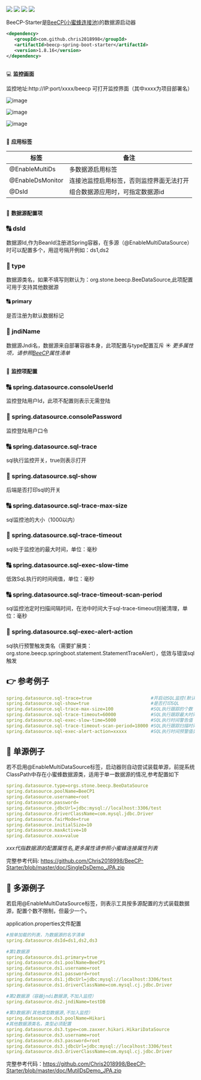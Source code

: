 <a><img src="https://img.shields.io/badge/Java-8+-green.svg"></a>
<a><img src="https://img.shields.io/badge/Springboot-2.x-blue.svg"></a>
![](https://img.shields.io/maven-central/v/com.github.chris2018998/beecp-spring-boot-starter?logo=apache-maven)
![](https://img.shields.io/github/license/Chris2018998/beecp-starter)

BeeCP-Starter是<a href="https://github.com/Chris2018998/BeeCP">BeeCP(小蜜蜂连接池)</a>的数据源启动器

```xml
<dependency>
   <groupId>com.github.chris2018998</groupId>
   <artifactId>beecp-spring-boot-starter</artifactId>
   <version>1.8.16</version>
</dependency>
```

##
:computer: **监控画面** 

监控地址:http://IP:port/xxxx/beecp 可打开监控界面（其中xxxx为项目部署名）

![image](https://github.com/user-attachments/assets/1d8e62fb-d297-4ecc-a7c5-a9ab5205b923)

![image](https://github.com/user-attachments/assets/7da9112b-63e4-4f00-8c6d-d99ec8cf1767)

![image](https://github.com/user-attachments/assets/0ba61744-c3aa-4b0f-8cb1-26bc59e76bc4)

## 
:book: **应用标签**

| 标签               | 备注                   |
|------------------|----------------------|
| @EnableMultiDs   | 多数据源启用标签             |
| @EnableDsMonitor | 连接池监控启用标签，否则监控界面无法打开 |
| @DsId            | 组合数据源应用时，可指定数据源id    |

## 
:book: **数据源配置项**

### :capital_abcd: dsId

数据源Id,作为BeanId注册进Spring容器，在多源（@EnableMultiDataSource）时可以配置多个，用逗号隔开例如：ds1,ds2

### :1234: type

数据源类名，如果不填写则默认为：org.stone.beecp.BeeDataSource,此项配置可用于支持其他数据源

#### :capital_abcd: primary

是否注册为默认数据标记

### :1234: jndiName

数据源Jndi名，数据源来自部署容器本身，此项配置与type配置互斥
:sunny: *更多属性项，请参照<a href="https://github.com/Chris2018998/BeeCP/blob/master/README_ZH.md">BeeCP</a>属性清单*

## 
:book: **监控项配置**

### :capital_abcd: spring.datasource.consoleUserId

监控登陆用户Id，此项不配置则表示无需登陆

### :1234: spring.datasource.consolePassword

监控登陆用户口令

### :capital_abcd: spring.datasource.sql-trace

sql执行监控开关，true则表示打开

### :1234: spring.datasource.sql-show

后端是否打印sql的开关

### :capital_abcd: spring.datasource.sql-trace-max-size

sql监控池的大小（1000以内）

### :1234: spring.datasource.sql-trace-timeout

sql处于监控池的最大时间，单位：毫秒

### :capital_abcd: spring.datasource.sql-exec-slow-time

低效SqL执行的时间阀值，单位：毫秒

### :capital_abcd: spring.datasource.sql-trace-timeout-scan-period

sql监控池定时扫描间隔时间，在池中时间大于sql-trace-timeout则被清理，单位：毫秒

### :1234: spring.datasource.sql-exec-alert-action

sql执行预警触发类名（需要扩展类：org.stone.beecp.springboot.statement.StatementTraceAlert），低效与错误sql触发

## :point_right: 参考例子

```yml
spring.datasource.sql-trace=true                      #开启动SQL监控(默认为True)
spring.datasource.sql-show=true                       #是否打印SQL
spring.datasource.sql-trace-max-size=100              #SQL执行跟踪的个数
spring.datasource.sql-trace-timeout=60000             #SQL执行跟踪最大时间 （毫秒） 
spring.datasource.sql-exec-slow-time=5000             #SQL执行时间警告值（毫秒） 
spring.datasource.sql-trace-timeout-scan-period=18000 #SQL执行跟踪扫描时间 （毫秒）
spring.datasource.sql-exec-alert-action=xxxxx         #SQL执行时间预警值类名（需要扩展类：org.stone.beecp.springboot.statement.StatementTraceAlert)

```

## :tractor: 单源例子

若不启用@EnableMultiDataSource标签，启动器则自动尝试装载单源，前提系统ClassPath中存在小蜜蜂数据源类，适用于单一数据源的情况,参考配置如下

```yml
spring.datasource.type=orgs.stone.beecp.BeeDataSource
spring.datasource.poolName=BeeCP1
spring.datasource.username=root
spring.datasource.password=
spring.datasource.jdbcUrl=jdbc:mysql://localhost:3306/test
spring.datasource.driverClassName=com.mysql.jdbc.Driver
spring.datasource.fairMode=true
spring.datasource.initialSize=10
spring.datasource.maxActive=10
spring.datasource.xxx=value
```

<i>xxx代指数据源的配置属性名,更多属性请参照小蜜蜂连接属性列表</i>

完整参考代码: https://github.com/Chris2018998/BeeCP-Starter/blob/master/doc/SingleDsDemo_JPA.zip

## :tractor: 多源例子

若启用@EnableMultiDataSource标签，则表示工具按多源配置的方式装载数据源，配置个数不限制，但最少一个。

application.properties文件配置

```yml
#按单加载的列表，为数据源的名字清单
spring.datasource.dsId=ds1,ds2,ds3 
    
#第1数据源
spring.datasource.ds1.primary=true  
spring.datasource.ds1.poolName=BeeCP1
spring.datasource.ds1.username=root
spring.datasource.ds1.password=root
spring.datasource.ds1.jdbcUrl=jdbc:mysql://localhost:3306/test
spring.datasource.ds1.driverClassName=com.mysql.cj.jdbc.Driver
     
#第2数据源（容器jndi数据源,不加入监控）
spring.datasource.ds2.jndiName=testDB 
      
#第3数据源(其他类型数据源,不加入监控）
spring.datasource.ds3.poolName=Hikari
#其他数据源类名，类型必须配置
spring.datasource.ds3.type=com.zaxxer.hikari.HikariDataSource 
spring.datasource.ds3.username=root
spring.datasource.ds3.password=root
spring.datasource.ds3.jdbcUrl=jdbc:mysql://localhost:3306/test
spring.datasource.ds3.driverClassName=com.mysql.cj.jdbc.Driver
```

完整参考代码：https://github.com/Chris2018998/BeeCP-Starter/blob/master/doc/MutilDsDemo_JPA.zip
